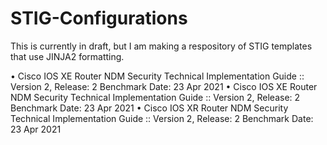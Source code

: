 # STIG-Configurations
This is currently in draft, but I am making a respository of STIG templates that use JINJA2 formatting.

•	Cisco IOS XE Router NDM Security Technical Implementation Guide :: Version 2, Release: 2 Benchmark Date: 23 Apr 2021
•	Cisco IOS XE Router NDM Security Technical Implementation Guide :: Version 2, Release: 2 Benchmark Date: 23 Apr 2021
•	Cisco IOS XR Router NDM Security Technical Implementation Guide :: Version 2, Release: 2 Benchmark Date: 23 Apr 2021

